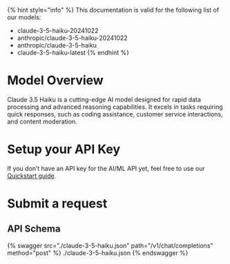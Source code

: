 [#references:start]: <> ({ "template": "openapi" })
{% hint style="info" %}
This documentation is valid for the following list of our models:
* claude-3-5-haiku-20241022
* anthropic/claude-3-5-haiku-20241022
* anthropic/claude-3-5-haiku
* claude-3-5-haiku-latest
{% endhint %}

# Model Overview
Claude 3.5 Haiku is a cutting-edge AI model designed for rapid data processing and advanced reasoning capabilities. It excels in tasks requiring quick responses, such as coding assistance, customer service interactions, and content moderation.

# Setup your API Key
If you don’t have an API key for the AI/ML API yet, feel free to use our [Quickstart guide](https://docs.aimlapi.com/quickstart/setting-up).

# Submit a request
## API Schema
{% swagger src="./claude-3-5-haiku.json" path="/v1/chat/completions" method="post" %}
./claude-3-5-haiku.json
{% endswagger %}

[#references:end]: <> ({})